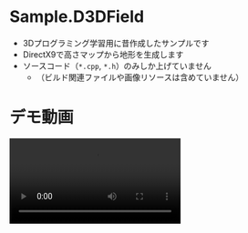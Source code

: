 # Sample.D3DField

* 3Dプログラミング学習用に昔作成したサンプルです
* DirectX9で高さマップから地形を生成します
* ソースコード（`*.cpp`, `*.h`）のみしか上げていません
    * （ビルド関連ファイルや画像リソースは含めていません）

# デモ動画

<div style="max-width: 640px;"><video src="https://yoshiheight.github.io/bins/d3d-field.mp4" controls></video></div>
